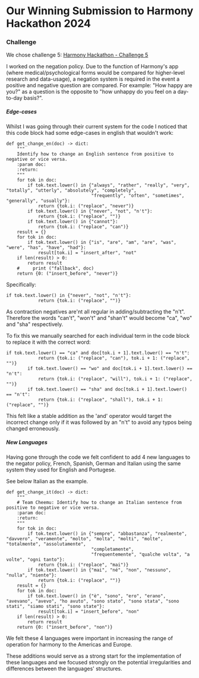 # Our Winning Submission to Harmony Hackathon 2024

### Challenge
We chose challenge 5: [Harmony Hackathon - Challenge 5](https://github.com/harmonydata/hackathon/blob/main/5-multilingual.md)

I worked on the negation policy. Due to the function of Harmony's app (where medical/psychological forms would be compared for higher-level research and data-usage), a negation system is required in the event a positive and negative question are compared.
For example: "How happy are you?" as a question is the opposite to "how unhappy do you feel on a day-to-day basis?".

##### Edge-cases

Whilst I was going through their current system for the code I noticed that this code block had some edge-cases in english that wouldn't work:

```
def get_change_en(doc) -> dict:
    """
    Identify how to change an English sentence from positive to negative or vice versa.
    :param doc:
    :return:
    """
    for tok in doc:
        if tok.text.lower() in {"always", "rather", "really", "very", "totally", "utterly", "absolutely", "completely",
                                "frequently", "often", "sometimes", "generally", "usually"}:
            return {tok.i: ("replace", "never")}
        if tok.text.lower() in {"never", "not", "n't"}:
            return {tok.i: ("replace", "")}
        if tok.text.lower() in {"cannot"}:
            return {tok.i: ("replace", "can")}
    result = {}
    for tok in doc:
        if tok.text.lower() in {"is", "are", "am", "are", "was", "were", "has", "have", "had"}:
            result[tok.i] = "insert_after", "not"
    if len(result) > 0:
        return result
    #     print ("fallback", doc)
    return {0: ("insert_before", "never")}
```

Specifically:

```
if tok.text.lower() in {"never", "not", "n't"}:
            return {tok.i: ("replace", "")}
```

As contraction negatives are'nt all regular in adding/subtracting the "n't". Therefore the words "can't", "won't" and "shan't" would become "ca", "wo" and "sha" respectively.

To fix this we manually searched for each individual term in the code block to replace it with the correct word:

```
if tok.text.lower() == "ca" and doc[tok.i + 1].text.lower() == "n't":
            return {tok.i: ("replace", "can"), tok.i + 1: ("replace", "")}
        if tok.text.lower() == "wo" and doc[tok.i + 1].text.lower() == "n't":
            return {tok.i: ("replace", "will"), tok.i + 1: ("replace", "")}
        if tok.text.lower() == "sha" and doc[tok.i + 1].text.lower() == "n't":
            return {tok.i: ("replace", "shall"), tok.i + 1: ("replace", "")}
```
This felt like a stable addition as the 'and' operator would target the incorrect change only if it was followed by an "n't" to avoid any typos being changed erroneously.

##### New Languages

Having gone through the code we felt confident to add 4 new languages to the negator policy, French, Spanish, German and Italian using the same system they used for English and Portugese.

See below Italian as the example.

```
def get_change_it(doc) -> dict:
    """
    # Team Cheemu: Identify how to change an Italian sentence from positive to negative or vice versa.
    :param doc:
    :return:
    """
    for tok in doc:
        if tok.text.lower() in {"sempre", "abbastanza", "realmente", "davvero", "veramente", "molto", "molta", "molti", "molte", "totalmente", "assolutamente",
                                "completamente",
                                "frequentemente", "qualche volta", "a volte", "ogni tanto"}:
            return {tok.i: ("replace", "mai")}
        if tok.text.lower() in {"mai", "né", "non", "nessuno", "nulla", "niente"}:
            return {tok.i: ("replace", "")}
    result = {}
    for tok in doc:
        if tok.text.lower() in {"è", "sono", "ero", "erano", "avevano", "avevo", "ho avuto", "sono stato", "sono stata", "sono stati", "siamo stati", "sono state"}:
            result[tok.i] = "insert_before", "non"
    if len(result) > 0:
        return result
    return {0: ("insert_before", "non")}
```

We felt these 4 languages were important in increasing the range of operation for harmony to the Americas and Europe.

These additions would serve as a strong start for the implementation of these languages and we focused strongly on the potential irregularities and differences between the languages' structures.
